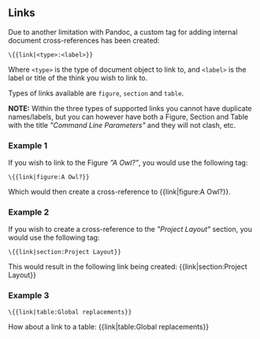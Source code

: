 ## Links

Due to another limitation with Pandoc, a custom tag for adding internal
document cross-references has been created:

	\{{link|<type>:<label>}}

Where `<type>` is the type of document object to link to, and `<label>` is the
label or title of the think you wish to link to.

Types of links available are `figure`, `section` and `table`.

**NOTE:** Within the three types of supported links you cannot have duplicate
names/labels, but you can however have both a Figure, Section and Table with
the title *"Command Line Parameters"* and they will not clash, etc.

### Example 1

If you wish to link to the Figure *"A Owl?"*, you would use the
following tag:

	\{{link|figure:A Owl?}}

Which would then create a cross-reference to {{link|figure:A Owl?}}.

### Example 2

If you wish to create a cross-reference to the *"Project Layout"* section, you
would use the following tag:

	\{{link|section:Project Layout}}

This would result in the following link being created:
{{link|section:Project Layout}}

### Example 3

	\{{link|table:Global replacements}}

How about a link to a table: {{link|table:Global replacements}}
